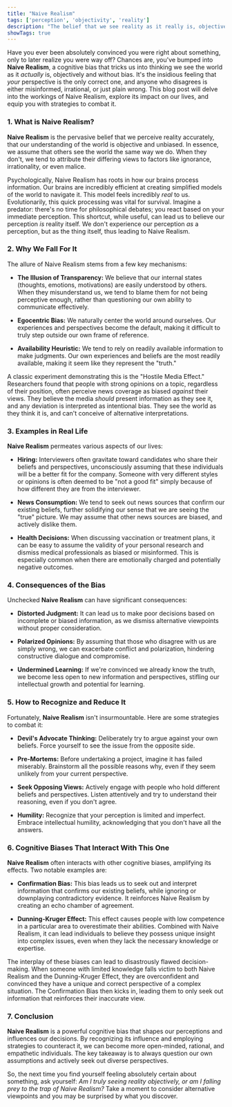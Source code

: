 ```yaml
---
title: "Naive Realism"
tags: ['perception', 'objectivity', 'reality']
description: "The belief that we see reality as it really is, objectively and without bias."
showTags: true
---
```



Have you ever been absolutely convinced you were right about something, only to later realize you were way off? Chances are, you've bumped into **Naive Realism**, a cognitive bias that tricks us into thinking we see the world as it *actually* is, objectively and without bias. It's the insidious feeling that *your* perspective is the only correct one, and anyone who disagrees is either misinformed, irrational, or just plain wrong. This blog post will delve into the workings of Naive Realism, explore its impact on our lives, and equip you with strategies to combat it.

### 1. What is Naive Realism?

**Naive Realism** is the pervasive belief that we perceive reality accurately, that our understanding of the world is objective and unbiased. In essence, we assume that others see the world the same way we do. When they don't, we tend to attribute their differing views to factors like ignorance, irrationality, or even malice.

Psychologically, Naive Realism has roots in how our brains process information. Our brains are incredibly efficient at creating simplified models of the world to navigate it. This model feels incredibly *real* to us. Evolutionarily, this quick processing was vital for survival. Imagine a predator: there's no time for philosophical debates; you react based on your immediate perception. This shortcut, while useful, can lead us to believe our perception *is* reality itself. We don't experience our perception *as* a perception, but as the thing itself, thus leading to Naive Realism.

### 2. Why We Fall For It

The allure of Naive Realism stems from a few key mechanisms:

*   **The Illusion of Transparency:** We believe that our internal states (thoughts, emotions, motivations) are easily understood by others. When they misunderstand us, we tend to blame them for not being perceptive enough, rather than questioning our own ability to communicate effectively.

*   **Egocentric Bias:** We naturally center the world around ourselves. Our experiences and perspectives become the default, making it difficult to truly step outside our own frame of reference.

*   **Availability Heuristic:** We tend to rely on readily available information to make judgments. Our own experiences and beliefs are the most readily available, making it seem like they represent the "truth."

A classic experiment demonstrating this is the "Hostile Media Effect." Researchers found that people with strong opinions on a topic, regardless of their position, often perceive news coverage as biased *against* their views. They believe the media *should* present information as they see it, and any deviation is interpreted as intentional bias. They see the world as they think it is, and can't conceive of alternative interpretations.

### 3. Examples in Real Life

**Naive Realism** permeates various aspects of our lives:

*   **Hiring:** Interviewers often gravitate toward candidates who share their beliefs and perspectives, unconsciously assuming that these individuals will be a better fit for the company. Someone with very different styles or opinions is often deemed to be "not a good fit" simply because of how different they are from the interviewer.

*   **News Consumption:** We tend to seek out news sources that confirm our existing beliefs, further solidifying our sense that we are seeing the "true" picture. We may assume that other news sources are biased, and actively dislike them.

*   **Health Decisions:** When discussing vaccination or treatment plans, it can be easy to assume the validity of your personal research and dismiss medical professionals as biased or misinformed. This is especially common when there are emotionally charged and potentially negative outcomes.

### 4. Consequences of the Bias

Unchecked **Naive Realism** can have significant consequences:

*   **Distorted Judgment:** It can lead us to make poor decisions based on incomplete or biased information, as we dismiss alternative viewpoints without proper consideration.

*   **Polarized Opinions:** By assuming that those who disagree with us are simply wrong, we can exacerbate conflict and polarization, hindering constructive dialogue and compromise.

*   **Undermined Learning:** If we're convinced we already know the truth, we become less open to new information and perspectives, stifling our intellectual growth and potential for learning.

### 5. How to Recognize and Reduce It

Fortunately, **Naive Realism** isn't insurmountable. Here are some strategies to combat it:

*   **Devil's Advocate Thinking:** Deliberately try to argue against your own beliefs. Force yourself to see the issue from the opposite side.

*   **Pre-Mortems:** Before undertaking a project, imagine it has failed miserably. Brainstorm all the possible reasons why, even if they seem unlikely from your current perspective.

*   **Seek Opposing Views:** Actively engage with people who hold different beliefs and perspectives. Listen attentively and try to understand their reasoning, even if you don't agree.

*   **Humility:** Recognize that your perception is limited and imperfect. Embrace intellectual humility, acknowledging that you don't have all the answers.

### 6. Cognitive Biases That Interact With This One

**Naive Realism** often interacts with other cognitive biases, amplifying its effects. Two notable examples are:

*   **Confirmation Bias:** This bias leads us to seek out and interpret information that confirms our existing beliefs, while ignoring or downplaying contradictory evidence. It reinforces Naive Realism by creating an echo chamber of agreement.

*   **Dunning-Kruger Effect:** This effect causes people with low competence in a particular area to overestimate their abilities. Combined with Naive Realism, it can lead individuals to believe they possess unique insight into complex issues, even when they lack the necessary knowledge or expertise.

The interplay of these biases can lead to disastrously flawed decision-making. When someone with limited knowledge falls victim to both Naive Realism and the Dunning-Kruger Effect, they are overconfident and convinced they have a unique and correct perspective of a complex situation. The Confirmation Bias then kicks in, leading them to only seek out information that reinforces their inaccurate view.

### 7. Conclusion

**Naive Realism** is a powerful cognitive bias that shapes our perceptions and influences our decisions. By recognizing its influence and employing strategies to counteract it, we can become more open-minded, rational, and empathetic individuals. The key takeaway is to always question our own assumptions and actively seek out diverse perspectives.

So, the next time you find yourself feeling absolutely certain about something, ask yourself: *Am I truly seeing reality objectively, or am I falling prey to the trap of Naive Realism?* Take a moment to consider alternative viewpoints and you may be surprised by what you discover.

